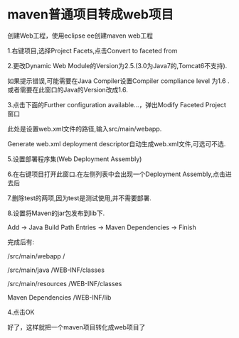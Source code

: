 # maven普通项目转成web项目

创建Web工程，使用eclipse ee创建maven web工程

1.右键项目,选择Project Facets,点击Convert to faceted from

2.更改Dynamic Web Module的Version为2.5.\(3.0为Java7的,Tomcat6不支持\).

如果提示错误,可能需要在Java Compiler设置Compiler compliance level 为1.6 .或者需要在此窗口的Java的Version改成1.6.

3.点击下面的Further configuration available…，弹出Modify Faceted Project窗口

此处是设置web.xml文件的路径,输入src/main/webapp.

Generate web.xml deployment descriptor自动生成web.xml文件,可选可不选.

5.设置部署程序集\(Web Deployment Assembly\)

6.在右键项目打开此窗口.在左侧列表中会出现一个Deployment Assembly,点击进去后

7.删除test的两项,因为test是测试使用,并不需要部署.

8.设置将Maven的jar包发布到lib下.

Add -&gt; Java Build Path Entries -&gt; Maven Dependencies -&gt; Finish 

完成后有:

/src/main/webapp    /

/src/main/java      /WEB-INF/classes

/src/main/resources /WEB-INF/classes

Maven Dependencies  /WEB-INF/lib

4.点击OK

好了，这样就把一个maven项目转化成web项目了

